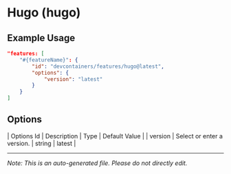 
# Hugo (hugo)



## Example Usage

```json
"features: [
    "#{featureName}": {
        "id": "devcontainers/features/hugo@latest",
        "options": {
            "version": "latest"
        }
    }
]
```

## Options

| Options Id | Description | Type | Default Value |
| version | Select or enter a version. | string | latest |

---

_Note: This is an auto-generated file. Please do not directly edit._
